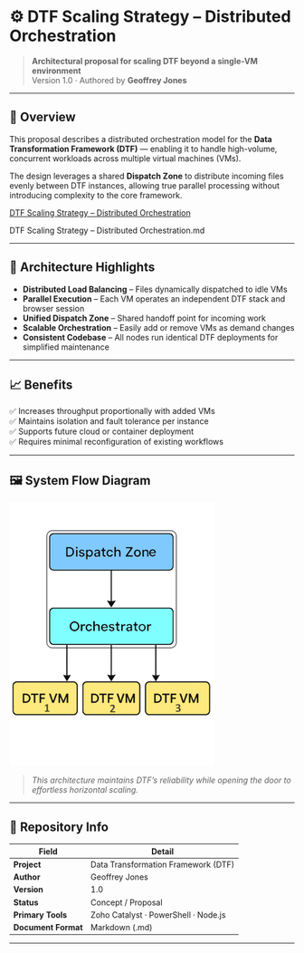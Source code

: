# ⚙️ DTF Scaling Strategy – Distributed Orchestration  

> **Architectural proposal for scaling DTF beyond a single-VM environment**  
> Version 1.0 · Authored by **Geoffrey Jones**  

---

## 📘 Overview  
This proposal describes a distributed orchestration model for the **Data Transformation Framework (DTF)** — enabling it to handle high-volume, concurrent workloads across multiple virtual machines (VMs).  

The design leverages a shared **Dispatch Zone** to distribute incoming files evenly between DTF instances, allowing true parallel processing without introducing complexity to the core framework.  


[DTF Scaling Strategy – Distributed Orchestration](https://github.com/GMJ2023/DTF-Scaling-Strategy-Distributed-Orchestration.md)

DTF Scaling Strategy – Distributed Orchestration.md

---

## 🧩 Architecture Highlights  

- **Distributed Load Balancing** – Files dynamically dispatched to idle VMs  
- **Parallel Execution** – Each VM operates an independent DTF stack and browser session  
- **Unified Dispatch Zone** – Shared handoff point for incoming work  
- **Scalable Orchestration** – Easily add or remove VMs as demand changes  
- **Consistent Codebase** – All nodes run identical DTF deployments for simplified maintenance  

---

## 📈 Benefits  

✅ Increases throughput proportionally with added VMs  
✅ Maintains isolation and fault tolerance per instance  
✅ Supports future cloud or container deployment  
✅ Requires minimal reconfiguration of existing workflows  

---

## 🖼️ System Flow Diagram  
![distribution_Illustration](https://github.com/GMJ2023/assets/blob/main/distribution_Illustration.png)
> *This architecture maintains DTF’s reliability while opening the door to effortless horizontal scaling.*
---

## 🧠 Repository Info  

| Field | Detail |
|-------|--------|
| **Project** | Data Transformation Framework (DTF) |
| **Author** | Geoffrey Jones |
| **Version** | 1.0 |
| **Status** | Concept / Proposal |
| **Primary Tools** | Zoho Catalyst · PowerShell · Node.js |
| **Document Format** | Markdown (.md) |

---
